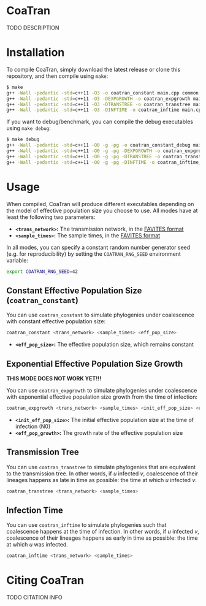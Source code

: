 # CoaTran
TODO DESCRIPTION

# Installation
To compile CoaTran, simply download the latest release or clone this repository, and then compile using `make`:

```bash
$ make
g++ -Wall -pedantic -std=c++11 -O3 -o coatran_constant main.cpp common.cpp common.h coalescent.cpp coalescent.h
g++ -Wall -pedantic -std=c++11 -O3 -DEXPGROWTH -o coatran_expgrowth main.cpp common.cpp common.h coalescent.cpp coalescent.h
g++ -Wall -pedantic -std=c++11 -O3 -DTRANSTREE -o coatran_transtree main.cpp common.cpp common.h coalescent.cpp coalescent.h
g++ -Wall -pedantic -std=c++11 -O3 -DINFTIME -o coatran_inftime main.cpp common.cpp common.h coalescent.cpp coalescent.h
```

If you want to debug/benchmark, you can compile the debug executables using `make debug`:

```bash
$ make debug
g++ -Wall -pedantic -std=c++11 -O0 -g -pg -o coatran_constant_debug main.cpp common.cpp common.h coalescent.cpp coalescent.h
g++ -Wall -pedantic -std=c++11 -O0 -g -pg -DEXPGROWTH -o coatran_expgrowth_debug main.cpp common.cpp common.h coalescent.cpp coalescent.h
g++ -Wall -pedantic -std=c++11 -O0 -g -pg -DTRANSTREE -o coatran_transtree_debug main.cpp common.cpp common.h coalescent.cpp coalescent.h
g++ -Wall -pedantic -std=c++11 -O0 -g -pg -DINFTIME -o coatran_inftime_debug main.cpp common.cpp common.h coalescent.cpp coalescent.h
```

# Usage
When compiled, CoaTran will produce different executables depending on the model of effective population size you choose to use. All modes have at least the following two parameters:

* **`<trans_network>`:** The transmission network, in the [FAVITES format](https://github.com/niemasd/FAVITES/wiki/File-Formats#transmission-network-file-format)
* **`<sample_times>`:** The sample times, in the [FAVITES format](https://github.com/niemasd/FAVITES/wiki/File-Formats#sample-time-file-format)

In all modes, you can specify a constant random number generator seed (e.g. for reproducibility) by setting the `COATRAN_RNG_SEED` environment variable:

```bash
export COATRAN_RNG_SEED=42
```

## Constant Effective Population Size (`coatran_constant`)
You can use `coatran_constant` to simulate phylogenies under coalescence with constant effective population size:

```bash
coatran_constant <trans_network> <sample_times> <eff_pop_size>
```

* **`<eff_pop_size>`:** The effective population size, which remains constant

## Exponential Effective Population Size Growth
**THIS MODE DOES NOT WORK YET!!!**

You can use `coatran_expgrowth` to simulate phylogenies under coalescence with exponential effective population size growth from the time of infection:

```bash
coatran_expgrowth <trans_network> <sample_times> <init_eff_pop_size> <eff_pop_growth>
```

* **`<init_eff_pop_size>`:** The initial effective population size at the time of infection (N0)
* **`<eff_pop_growth>`:** The growth rate of the effective population size

## Transmission Tree
You can use `coatran_transtree` to simulate phylogenies that are equivalent to the transmission tree. In other words, if *u* infected *v*, coalescence of their lineages happens as late in time as possible: the time at which *u* infected *v*.

```bash
coatran_transtree <trans_network> <sample_times>
```

## Infection Time
You can use `coatran_inftime` to simulate phylogenies such that coalescence happens at the time of infection. In other words, if *u* infected *v*, coalescence of their lineages happens as early in time as possible: the time at which *u* was infected.

```bash
coatran_inftime <trans_network> <sample_times>
```

# Citing CoaTran
TODO CITATION INFO
